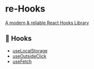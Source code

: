 # re-Hooks

[A modern & reliable React Hooks Library](https://re-hooks.web.app/)

## 📜 Hooks

- [useLocalStorage](https://re-hooks.web.app/docs/useLocalStorage)
- [useOutsideClick](https://re-hooks.web.app/docs/useOutsideClick)
- [useFetch](https://re-hooks.web.app/)
